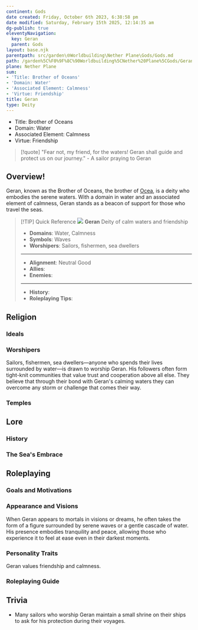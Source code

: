 ```yaml
---
continent: Gods
date created: Friday, October 6th 2023, 6:38:58 pm
date modified: Saturday, February 15th 2025, 12:14:35 am
dg-publish: true
eleventyNavigation:
  key: Geran
  parent: Gods
layout: base.njk
parentpath: src/garden\🌐Worldbuilding\Nether Plane\Gods/Gods.md
path: /garden%5C%F0%9F%8C%90Worldbuilding%5CNether%20Plane%5CGods/Geran/
plane: Nether Plane
sum:
- 'Title: Brother of Oceans'
- 'Domain: Water'
- 'Associated Element: Calmness'
- 'Virtue: Friendship'
title: Geran
type: Deity
---
```


- Title: Brother of Oceans 
- Domain: Water 
- Associated Element: Calmness 
- Virtue: Friendship

> [!quote] "Fear not, my friend, for the waters! Geran shall guide and protect us on our journey." - A sailor praying to Geran

## Overview!

Geran, known as the Brother of Oceans, the brother of [Ocea](/garden/%F0%9F%8C%90Worldbuilding%5CNether%20Plane%5CGods/Ocea), is a deity who embodies the serene waters. With a domain in water and an associated element of calmness, Geran stands as a beacon of support for those who travel the seas. 

> [!TIP] Quick Reference
> ![](/static/Geran.png) 
> **Geran** 
>  Deity of calm waters and friendship
>- **Domains**: Water, Calmness
>- **Symbols**: Waves
>- **Worshipers**: Sailors, fishermen, sea dwellers
> ____
>- **Alignment**: Neutral Good
>- **Allies**: 
>- **Enemies**:
>____
>-  **History**:
>- **Roleplaying Tips**:

## Religion
### Ideals

### Worshipers

Sailors, fishermen, sea dwellers—anyone who spends their lives surrounded by water—is drawn to worship Geran. His followers often form tight-knit communities that value trust and cooperation above all else. They believe that through their bond with Geran's calming waters they can overcome any storm or challenge that comes their way.

### Temples

## Lore
### History

### The Sea's Embrace

## Roleplaying
### Goals and Motivations

### Appearance and Visions

When Geran appears to mortals in visions or dreams, he often takes the form of a figure surrounded by serene waves or a gentle cascade of water. His presence embodies tranquility and peace, allowing those who experience it to feel at ease even in their darkest moments.

### Personality Traits

Geran values friendship and calmness. 

### Roleplaying Guide

## Trivia
- Many sailors who worship Geran maintain a small shrine on their ships to ask for his protection during their voyages.